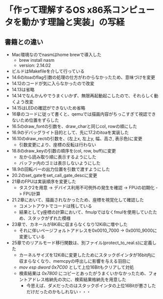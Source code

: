 # 「作って理解するOS x86系コンピュータを動かす理論と実装」の写経

## 書籍との違い

* Mac環境なのでnasmはhome brewで導入した
    * brew install nasm
    * version: 2.14.02
* ビルドはMakefileを介して行っている
* 14.6のitoaのflag引数の処理の仕方がわからなかったため、意味づけを変更
* 14.12のコードが気に入らなかったので改変
* 14.13は省略
* 14.14でなんかんやでうまくいかず、無限再起動起こしたので、それらしく動くよう改変
* 14.15はLEDの確認ができないため省略
* 16章のコードに従って書くと、qemuでは描画内容がちっこすぎて視認できないため位置をずらした
* 16.5のdraw_fontの引数を、draw_charと同じcol, rowの順にした
* 16.9のデバッグライト目的として、先に17.2のitoaを実装した
* 16.10のdraw_rectの引数を、(左上x, 左上y, 幅、高さ, 表示色)に変更
    * 引数変更により、座標の反転は行わない
* 18.8のdraw_keyの引数の順序を(col, row, buff)に変更
    * 左から読み取り順に表示するようにした
    * バッファ内のゴミは表示しないようにした
* 18.9の回転バーの出力位置を引数で渡すようにした
* 20.2のset_gateをset_call_gate_descに変更
* 21章のFPUは実装順序を変更した
    * タスク2を用意 -> デバイス利用不可例外の発生を確認 -> FPUの初期化 -> FPU計算
* 21.2章において、描画されなかったため、座標を視覚化して確認した
    * コメントアウトでコードは残している
    * 結果としてy座標の計算において、fmulpではなくfmulを使用していたため、スタックがずれた模様
* 23章で、カネールが8KiBに収まらなくなり12KiBに増やした
    * それに伴いページフォルトアドレスを0x0010_7000 -> 0x0010_9000に変更している
* 25章でのリアルモード移行関数は、別ファイル(protect_to_real.s)に定義した
    * カーネルサイズを12KiBに変更したためにスタックポインタが16bit内に収まらなくなり、memcpyの呼出しに影響を与える羽目に
    * *mov esp dword 0x7C00* として上位16Bitもクリアして対処
    * 検索結果は *0x7800* にコピーとあったがうまくいかなかったため、フォントアドレス格納先の次に、検索結果格納先を用意した
        * 今思えば、ダメだったのはスタックポインタの上位16Bitが悪さしただけだったのかもしれない・・・